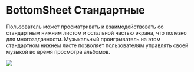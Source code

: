 # BottomSheet Стандартные

Пользователь может просматривать и взаимодействовать со стандартным нижним листом и остальной частью экрана, что полезно для многозадачности. Музыкальный проигрыватель на этом стандартном нижнем листе позволяет пользователям управлять своей музыкой во время просмотра альбомов.

![](https://lh3.googleusercontent.com/db95TJ0Rq1ng7sDvp4Z76n2oCTYyvjwE52ZyyHkFV4zQe2GayEVH5zi7XJ2GFECcWsWhHRELPQLcoYDcPk9jqNZn10BO4C0f5ikM=w1064-v0)

![](data:image/gif;base64,R0lGODlhAQABAPABAP///wAAACH5BAEKAAAALAAAAAABAAEAAAICRAEAOw== "Click and drag to move")
